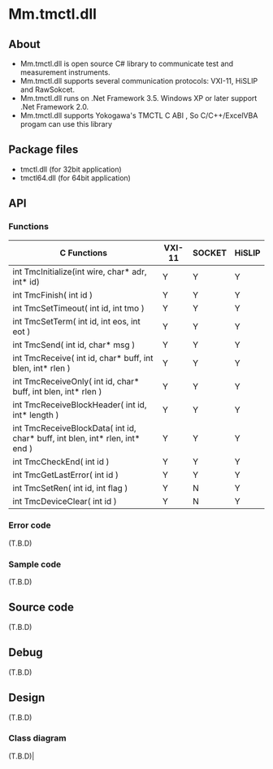 # Mm.tmctl.dll
## About
- Mm.tmctl.dll is open source C# library to communicate test and measurement instruments.
- Mm.tmctl.dll supports several communication protocols: VXI-11, HiSLIP and RawSokcet.
- Mm.tmctl.dll runs on .Net Framework 3.5. Windows XP or later support .Net Framework 2.0.
- Mm.tmctl.dll supports Yokogawa's TMCTL C ABI , So C/C++/ExcelVBA progam can use this library

## Package files
- tmctl.dll (for 32bit application)
- tmctl64.dll (for 64bit application)

## API
### Functions

|C Functions|VXI-11|SOCKET|HiSLIP|
|----|----|----|----|
|int TmcInitialize(int wire, char* adr, int* id)|Y|Y|Y|
|int TmcFinish( int id )|Y|Y|Y|
|int TmcSetTimeout( int id, int tmo )|Y|Y|Y|
|int TmcSetTerm( int id, int eos, int eot )|Y|Y|Y|
|int TmcSend( int id, char* msg )|Y|Y|Y|
|int TmcReceive( int id, char* buff, int blen, int* rlen )|Y|Y|Y|
|int TmcReceiveOnly( int id, char* buff, int blen, int* rlen )|Y|Y|Y|
|int TmcReceiveBlockHeader( int id, int* length )|Y|Y|Y|
|int TmcReceiveBlockData( int id, char* buff, int blen, int* rlen, int* end )|Y|Y|Y|
|int TmcCheckEnd( int id )|Y|Y|Y|
|int TmcGetLastError( int id )|Y|Y|Y|
|int TmcSetRen( int id, int flag )|Y|N|Y|
|int TmcDeviceClear( int id )|Y|N|Y|

### Error code
(T.B.D)
### Sample code
(T.B.D)
## Source code
(T.B.D)
## Debug
(T.B.D)
## Design
(T.B.D)
### Class diagram
(T.B.D)|
